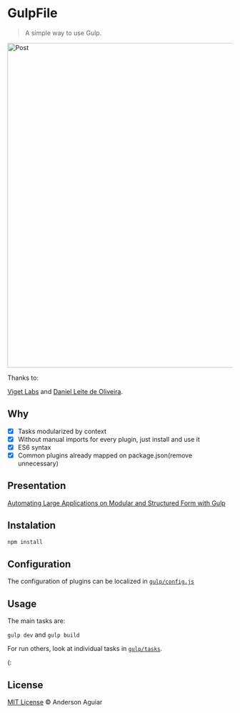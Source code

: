 GulpFile
========

> A simple way to use Gulp.

<a href="http://andersonaguiar.com.br/talk-anderson-aguiar-tdc-2015-gulp/"><img width="728" src="http://puu.sh/kCo7k/8e8e2ecc7d.png" alt="Post"></a>

Thanks to:

[Viget Labs](https://github.com/greypants/gulp-starter) and [Daniel Leite de Oliveira](https://github.com/dleitee/gulp-es6).

## Why

- [x] Tasks modularized by context
- [x] Without manual imports for every plugin, just install and use it
- [x] ES6 syntax
- [x] Common plugins already mapped on package.json(remove unnecessary)

## Presentation

[Automating Large Applications on Modular and Structured Form with Gulp](http://www.slideshare.net/andersonagr/automatizando-grandes-aplicaes-de-forma-modular-e-estruturada-com-gulp)

## Instalation

```bash
npm install
```

## Configuration

The configuration of plugins can be localized in [`gulp/config.js`](https://github.com/andersonaguiar/GulpFile/blob/master/gulp/config.js)

## Usage

The main tasks are:

`gulp dev` and `gulp build`

For run others, look at individual tasks in [`gulp/tasks`](https://github.com/andersonaguiar/GulpFile/tree/master/gulp/tasks).

(:

## License

[MIT License](http://mit-license.org/) © Anderson Aguiar
